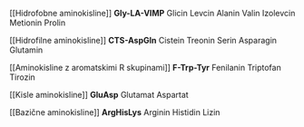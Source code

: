[[Hidrofobne aminokisline]]
**Gly-LA-VIMP**
Glicin
Levcin
Alanin
Valin
Izolevcin
Metionin
Prolin

[[Hidrofilne aminokisline]]
**CTS-AspGln**
Cistein
Treonin
Serin
Asparagin
Glutamin

[[Aminokisline z aromatskimi R skupinami]]
**F-Trp-Tyr**
Fenilanin
Triptofan
Tirozin

[[Kisle aminokisline]]
**GluAsp**
Glutamat
Aspartat

[[Bazične aminokisline]]
**ArgHisLys**
Arginin
Histidin
Lizin